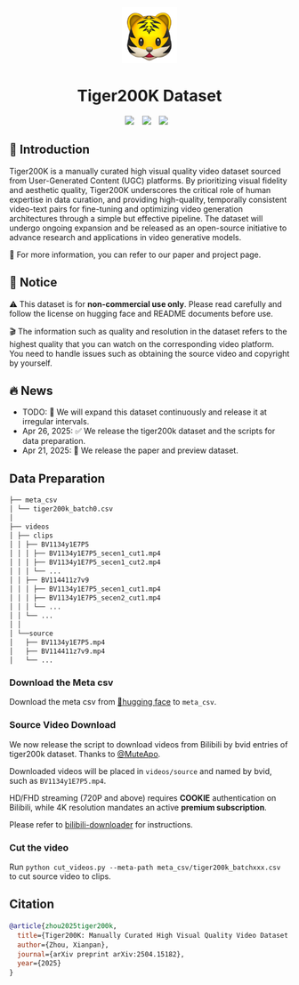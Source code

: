 <div align="center">
  <img src="assets/tiger.png"  height=100>
  <h1>Tiger200K Dataset</h1>
</div>

<div align="center">
  <a href="https://arxiv.org/abs/2504.15182"><img src="https://img.shields.io/static/v1?label=Tech%20Report&message=Arxiv&color=red"></a> &ensp;
  <a href="https://huggingface.co/collections/tinytigerpan/tiger200k-680b013101d997f97f29c030"><img src="https://img.shields.io/static/v1?label=Dataset&message=HuggingFace&color=yellow"></a> &ensp;
  <a href="https://tinytigerpan.github.io/tiger200k"><img src="https://img.shields.io/static/v1?label=Tiger200K&message=Project%20Page&color=green"></a> &ensp;
</div>

## 🐯 Introduction
Tiger200K is a manually curated high visual quality video dataset sourced from User-Generated Content (UGC) platforms. By prioritizing visual fidelity and aesthetic quality, Tiger200K underscores the critical role of human expertise in data curation, and providing high-quality, temporally consistent video-text pairs for fine-tuning and optimizing video generation architectures through a simple but effective pipeline. The dataset will undergo ongoing expansion and be released as an open-source initiative to advance research and applications in video generative models.

🧐 For more information, you can refer to our paper and project page.

## 📣 Notice
⚠️ This dataset is for **non-commercial use only**. Please read carefully and follow the license on hugging face and README documents before use.

🎬 The information such as quality and resolution in the dataset refers to the highest quality that you can watch on the corresponding video platform. You need to handle issues such as obtaining the source video and copyright by yourself.


## 🔥 News
* TODO: 🚀 We will expand this dataset continuously and release it at irregular intervals.
* Apr 26, 2025: ✅ We release the tiger200k dataset and the scripts for data preparation.
* Apr 21, 2025: 👀 We release the paper and preview dataset.

## Data Preparation
```
├── meta_csv
│ └── tiger200k_batch0.csv
│
├── videos
│ ├── clips
│ │ ├── BV1134y1E7P5
│ │ │ ├── BV1134y1E7P5_secen1_cut1.mp4
│ │ │ ├── BV1134y1E7P5_secen1_cut2.mp4
│ │ │ └── ...
│ │ ├── BV114411z7v9
│ │ │ ├── BV1134y1E7P5_secen1_cut1.mp4
│ │ │ ├── BV1134y1E7P5_secen2_cut1.mp4
│ │ │ └── ...
│ │ └── ...
│ │
│ └──source
│   ├── BV1134y1E7P5.mp4
│   ├── BV114411z7v9.mp4
│   └── ...
```

### Download the Meta csv
Download the meta csv from [🤗hugging face](https://huggingface.co/collections/tinytigerpan/tiger200k-680b013101d997f97f29c030) to `meta_csv`.

### Source Video Download
We now release the script to download videos from Bilibili by bvid entries of tiger200k dataset. Thanks to [@MuteApo](https://github.com/MuteApo).

Downloaded videos will be placed in `videos/source` and named by bvid, such as `BV1134y1E7P5.mp4`.

HD/FHD streaming (720P and above) ​​requires **COOKIE** authentication​​ on Bilibili, while 4K resolution ​​mandates an active **premium subscription​​**.

Please refer to [bilibili-downloader](https://github.com/tyokyo320/bilibili-downloader/blob/master/docs/set-cookie.png) for instructions.


### Cut the video
Run `python cut_videos.py --meta-path meta_csv/tiger200k_batchxxx.csv` to cut source video to clips.

## Citation
```bibtex
@article{zhou2025tiger200k,
  title={Tiger200K: Manually Curated High Visual Quality Video Dataset from UGC Platform},
  author={Zhou, Xianpan},
  journal={arXiv preprint arXiv:2504.15182},
  year={2025}
}
```
